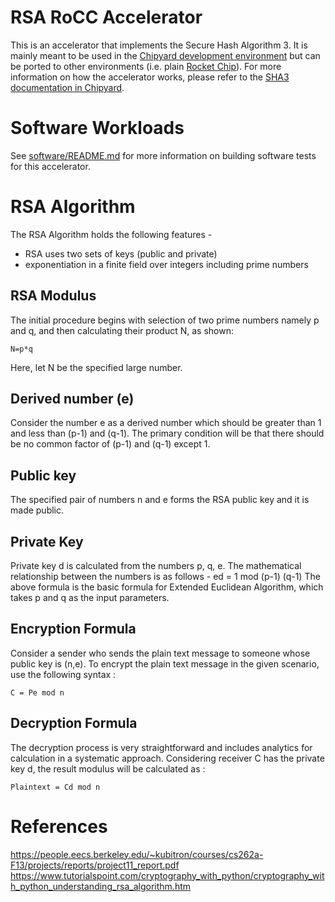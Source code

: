 # RSA RoCC Accelerator

This is an accelerator that implements the Secure Hash Algorithm 3.
It is mainly meant to be used in the
[Chipyard development environment](https://github.com/ucb-bar/chipyard)
but can be ported to other environments (i.e. plain
[Rocket Chip](https://github.com/chipsalliance/rocket-chip)).
For more information on how the accelerator works, please refer to the
[SHA3 documentation in Chipyard](https://chipyard.readthedocs.io/en/latest/Generators/SHA3.html).

# Software Workloads

See [software/README.md](software/README.md) for more information on building software tests for this
accelerator.

# RSA Algorithm
The RSA Algorithm holds the following features -
 * RSA uses two sets of keys (public and private)
 * exponentiation in a finite field over integers including prime numbers
## RSA Modulus
The initial procedure begins with selection of two prime numbers namely p and q, and then calculating their product N, as shown:
  ```
  N=p*q
  ```
Here, let N be the specified large number.

## Derived number (e) 
Consider the number e as a derived number which should be greater than 1 and less than (p-1) and (q-1). The primary condition will be that there should be no common factor of (p-1) and (q-1) except 1.

## Public key 
The specified pair of numbers n and e forms the RSA public key and it is made public.

## Private Key
Private key d is calculated from the numbers p, q, e. The mathematical relationship between the numbers is as follows - 
ed = 1 mod (p-1) (q-1)
The above formula is the basic formula for Extended Euclidean Algorithm, which takes p and q as the input parameters.

## Encryption Formula 
Consider a sender who sends the plain text message to someone whose public key is (n,e). To encrypt the plain text message in the given scenario, use the following syntax :
```
C = Pe mod n
```

## Decryption Formula
The decryption process is very straightforward and includes analytics for calculation in a systematic approach. Considering receiver C has the private key d, the result modulus will be calculated as :
```
Plaintext = Cd mod n
```


# References

https://people.eecs.berkeley.edu/~kubitron/courses/cs262a-F13/projects/reports/project11_report.pdf
https://www.tutorialspoint.com/cryptography_with_python/cryptography_with_python_understanding_rsa_algorithm.htm
